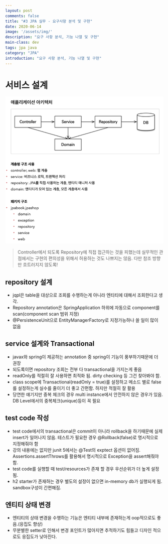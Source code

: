 ```yaml
---
layout: post
comments: false
title: "#3 JPA 실무 - 요구사항 분석 및 구현"
date: 2020-06-14
image: '/assets/img/'
description: "요구 사항 분석, 기능 나열 및 구현"
main-class: dev
tags: jpa java
category: "JPA"
introduction: "요구 사항 분석, 기능 나열 및 구현"
---
```

# 서비스 설계
![class](/assets/img/posts/jpa/jpa-3-1.png)
> Controller에서 되도록 Repository에 직접 접근하는 것을 피했는데 실무적인 관점에서는 구현의 편의성을 위해서 허용하는 것도 나쁘지는 않음. 다만 참조 방향만 흐트러지지 않도록!

## repository 설계
- jqpl은 table을 대상으로 조회를 수행하는게 아니라 엔티티에 대해서 조회한다고 생각.
- Repository annotation은 SpringApplication 하위에 자동으로 component를 scan(component scan 범위 지정)
- @PersistenceUnit으로 EntityManagerFactory로 지정가능하나 쓸 일이 많이 없음

## service 설계와 Transactional
- javax와 spring이 제공하는 annotation 중 spring이 기능이 풍부하기때문에 더 권장
- 되도록이면 repository 조회는 전부 다 transactional을 가지는게 좋음
- readOnly를 적절히 잘 사용하면 최적화 됨. dirty checking 등 그건 찾아봐야 함.
- class scope에 Transactional(readOnly = true)를 설정하고 메소드 별로 false를 설정하는게 실수를 줄이기 더 좋고 간편함. 하지만 적절히 잘 활용
- 당연한 얘기지만 중복 체크의 경우 multi instance에서 안전하지 않은 경우가 있음. DB Level에서의 중복체크(unique)등이 꼭 필요

## test code 작성
- test code에서의 transactional은 commit이 아니라 rollback을 하기때문에 실제 insert가 일어나지 않음. 테스트가 필요한 경우 @Rollback(false)로 명시적으로 지정해줘야 함
- 강의 내용에는 없지만 junit 5에서는 @Test의 exptect 옵션이 없어짐. Assertions.assertThrows를 활용해서 명시적으로 Exception을 assert해줘야 함.
-  test code를 실행할 때 test/resources가 존재 할 경우 우선순위가 더 높게 설정됨.
- h2 starter가 존재하는 경우 별도의 설정이 없으면 in-memory db가 실행되게 됨. sandbox구성이 간편해짐.

## 엔티티 상태 변경
- 엔티티의 상태 변경을 수행하는 기능은 엔티티 내부에 존재하는게 oop적으로도 좋음.(응집도 향상)
- 무분별한 setter로 인해서 변경 포인트가 많아지면 추적하기도 힘들고 디자인 적으로도 응집도가 낮아진다.